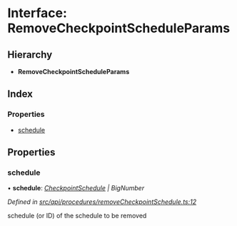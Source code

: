 # Interface: RemoveCheckpointScheduleParams

## Hierarchy

* **RemoveCheckpointScheduleParams**

## Index

### Properties

* [schedule](removecheckpointscheduleparams.md#schedule)

## Properties

###  schedule

• **schedule**: *[CheckpointSchedule](../classes/checkpointschedule.md) | BigNumber*

*Defined in [src/api/procedures/removeCheckpointSchedule.ts:12](https://github.com/PolymathNetwork/polymesh-sdk/blob/44d12f59/src/api/procedures/removeCheckpointSchedule.ts#L12)*

schedule (or ID) of the schedule to be removed
